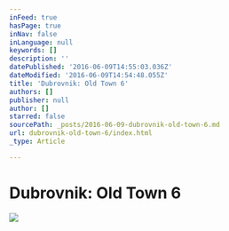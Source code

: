 ```yaml
---
inFeed: true
hasPage: true
inNav: false
inLanguage: null
keywords: []
description: ''
datePublished: '2016-06-09T14:55:03.036Z'
dateModified: '2016-06-09T14:54:48.055Z'
title: 'Dubrovnik: Old Town 6'
authors: []
publisher: null
author: []
starred: false
sourcePath: _posts/2016-06-09-dubrovnik-old-town-6.md
url: dubrovnik-old-town-6/index.html
_type: Article

---
```

# Dubrovnik: Old Town 6
![](https://the-grid-user-content.s3-us-west-2.amazonaws.com/88dba8d5-e745-4499-873c-ba038e9797e6.jpg)